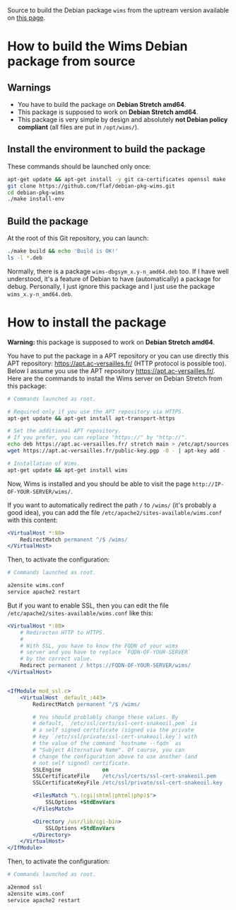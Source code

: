 Source to build the Debian package `wims` from the uptream
version available on
[this page](https://sourcesup.renater.fr/frs/?group_id=379).


# How to build the Wims Debian package from source


## Warnings

* You have to build the package on **Debian Stretch amd64**.
* This package is supposed to work on **Debian Stretch amd64**.
* This package is very simple by design and absolutely **not Debian
  policy compliant** (all files are put in `/opt/wims/`).


## Install the environment to build the package

These commands should be launched only once:

```sh
apt-get update && apt-get install -y git ca-certificates openssl make
git clone https://github.com/flaf/debian-pkg-wims.git
cd debian-pkg-wims
./make install-env
```

## Build the package

At the root of this Git repository, you can launch:

```sh
./make build && echo 'Build is OK!'
ls -l *.deb
```

Normally, there is a package `wims-dbgsym_x.y-n_amd64.deb`
too. If I have well understood, it's a feature of Debian to
have (automatically) a package for debug. Personally, I just
ignore this package and I just use the package
`wims_x.y-n_amd64.deb`.


# How to install the package

**Warning:** this package is supposed to work on **Debian
Stretch amd64**.

You have to put the package in a APT repository or you
can use directly this APT repository: https://apt.ac-versailles.fr/
(HTTP protocol is possible too). Below I assume you use
the APT repository https://apt.ac-versailles.fr/. Here are
the commands to install the Wims server on Debian Stretch
from this package:

```sh
# Commands launched as root.

# Required only if you use the APT repository via HTTPS.
apt-get update && apt-get install apt-transport-https

# Set the additional APT repository.
# If you prefer, you can replace "https://" by "http://".
echo deb https://apt.ac-versailles.fr/ stretch main > /etc/apt/sources.list.d/wims.list
wget https://apt.ac-versailles.fr/public-key.pgp -O - | apt-key add -

# Installation of Wims.
apt-get update && apt-get install wims
```

Now, Wims is installed and you should be able to visit the
page `http://IP-OF-YOUR-SERVER/wims/`.


If you want to automatically redirect the path `/` to
`/wims/` (it's probably a good idea), you can add the file
`/etc/apache2/sites-available/wims.conf` with this content:

```apache
<VirtualHost *:80>
    RedirectMatch permanent ^/$ /wims/
</VirtualHost>
```

Then, to activate the configuration:

```sh
# Commands launched as root.

a2ensite wims.conf
service apache2 restart
```

But if you want to enable SSL, then you can edit the file
`/etc/apache2/sites-available/wims.conf` like this:

```apache
<VirtualHost *:80>
    # Redirecton HTTP to HTTPS.
    #
    # With SSL, you have to know the FQDN of your wims
    # server and you have to replace `FQDN-OF-YOUR-SERVER`
    # by the correct value.
    Redirect permanent / https://FQDN-OF-YOUR-SERVER/wims/
</VirtualHost>


<IfModule mod_ssl.c>
    <VirtualHost _default_:443>
        RedirectMatch permanent ^/$ /wims/

        # You should problably change these values. By
        # default, `/etc/ssl/certs/ssl-cert-snakeoil.pem` is
        # a self signed certificate (signed via the private
        # key `/etc/ssl/private/ssl-cert-snakeoil.key`) with
        # the value of the command `hostname --fqdn` as
        # "Subject Alternative Name". Of course, you can
        # change the configuration above to use another (and
        # not self signed) certificate.
        SSLEngine             on
        SSLCertificateFile    /etc/ssl/certs/ssl-cert-snakeoil.pem
        SSLCertificateKeyFile /etc/ssl/private/ssl-cert-snakeoil.key

        <FilesMatch "\.(cgi|shtml|phtml|php)$">
            SSLOptions +StdEnvVars
        </FilesMatch>

        <Directory /usr/lib/cgi-bin>
            SSLOptions +StdEnvVars
        </Directory>
    </VirtualHost>
</IfModule>
```

Then, to activate the configuration:

```sh
# Commands launched as root.

a2enmod ssl
a2ensite wims.conf
service apache2 restart
```

